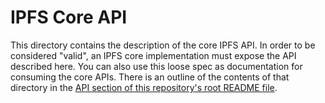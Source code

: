 # IPFS Core API

This directory contains the description of the core IPFS API. In order to be considered "valid", an IPFS core implementation must expose the API described here. You can also use this loose spec as documentation for consuming the core APIs. There is an outline of the contents of that directory in the [API section of this repository's root README file](../README.md#api).
